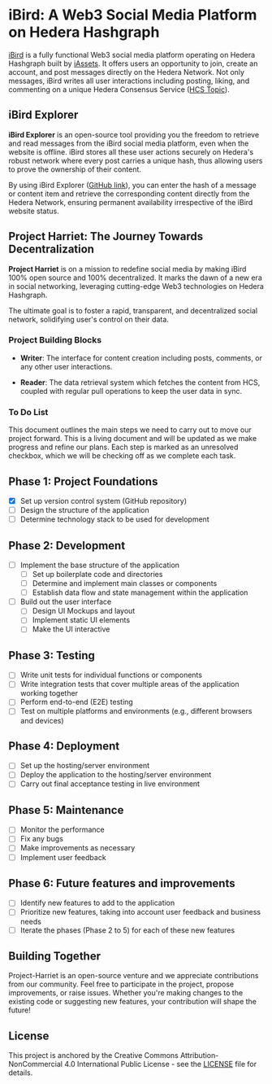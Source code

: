 # iBird: A Web3 Social Media Platform on Hedera Hashgraph

[iBird](https://ibird.io/) is a fully functional Web3 social media platform operating on Hedera Hashgraph built by [iAssets](https://iassets.org/). It offers users an opportunity to join, create an account, and post messages directly on the Hedera Network. Not only messages, iBird writes all user interactions including posting, liking, and commenting on a unique Hedera Consensus Service ([HCS Topic](https://hashscan.io/mainnet/topic/0.0.1290501)).

## iBird Explorer 

**iBird Explorer** is an open-source tool providing you the freedom to retrieve and read messages from the iBird social media platform, even when the website is offline. iBird stores all these user actions securely on Hedera's robust network where every post carries a unique hash, thus allowing users to prove the ownership of their content.

By using iBird Explorer ([GitHub link](https://github.com/iassetsorg/ibird-explorer)), you can enter the hash of a message or content item and retrieve the corresponding content directly from the Hedera Network, ensuring permanent availability irrespective of the iBird website status.

## Project Harriet: The Journey Towards Decentralization

**Project Harriet** is on a mission to redefine social media by making iBird 100% open source and 100% decentralized. It marks the dawn of a new era in social networking, leveraging cutting-edge Web3 technologies on Hedera Hashgraph.

The ultimate goal is to foster a rapid, transparent, and decentralized social network, solidifying user's control on their data.

### Project Building Blocks
- **Writer**: The interface for content creation including posts, comments, or any other user interactions.
    
- **Reader**: The data retrieval system which fetches the content from HCS, coupled with regular pull operations to keep the user data in sync.

### To Do List

This document outlines the main steps we need to carry out to move our project forward. This is a living document and will be updated as we make progress and refine our plans. Each step is marked as an unresolved checkbox, which we will be checking off as we complete each task.

## Phase 1: Project Foundations
- [x] Set up version control system (GitHub repository)
- [ ] Design the structure of the application
- [ ] Determine technology stack to be used for development

## Phase 2: Development
- [ ] Implement the base structure of the application
    - [ ] Set up boilerplate code and directories
    - [ ] Determine and implement main classes or components
    - [ ] Establish data flow and state management within the application
- [ ] Build out the user interface
    - [ ] Design UI Mockups and layout
    - [ ] Implement static UI elements
    - [ ] Make the UI interactive

## Phase 3: Testing
- [ ] Write unit tests for individual functions or components
- [ ] Write integration tests that cover multiple areas of the application working together
- [ ] Perform end-to-end (E2E) testing
- [ ] Test on multiple platforms and environments (e.g., different browsers and devices)

## Phase 4: Deployment
- [ ] Set up the hosting/server environment
- [ ] Deploy the application to the hosting/server environment
- [ ] Carry out final acceptance testing in live environment

## Phase 5: Maintenance
- [ ] Monitor the performance
- [ ] Fix any bugs
- [ ] Make improvements as necessary
- [ ] Implement user feedback

## Phase 6: Future features and improvements
- [ ] Identify new features to add to the application
- [ ] Prioritize new features, taking into account user feedback and business needs
- [ ] Iterate the phases (Phase 2 to 5) for each of these new features

## Building Together

Project-Harriet is an open-source venture and we appreciate contributions from our community. Feel free to participate in the project, propose improvements, or raise issues. Whether you're making changes to the existing code or suggesting new features, your contribution will shape the future!

## License

This project is anchored by the  Creative Commons Attribution-NonCommercial 4.0 International Public License - see the [LICENSE](LICENSE.md) file for details.

